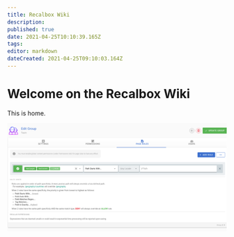 ```yaml
---
title: Recalbox Wiki
description: 
published: true
date: 2021-04-25T10:10:39.165Z
tags: 
editor: markdown
dateCreated: 2021-04-25T09:10:03.164Z
---
```


# Welcome on the Recalbox Wiki

This is home.

![capture_d’écran_de_2021-04-25_11-12-06.png](/capture_d’écran_de_2021-04-25_11-12-06.png)